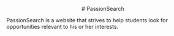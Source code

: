 <p style="text-align: center;"># PassionSearch</p>
PassionSearch is a website that strives to help students look for opportunities relevant to his or her interests.

